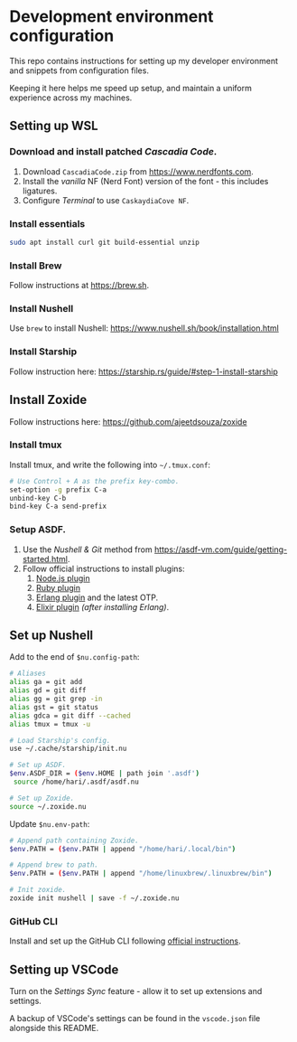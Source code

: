 # Development environment configuration

This repo contains instructions for setting up my developer environment and snippets from configuration files.

Keeping it here helps me speed up setup, and maintain a uniform experience across my machines.

## Setting up WSL

### Download and install patched _Cascadia Code_.

1. Download `CascadiaCode.zip` from https://www.nerdfonts.com.
2. Install the _vanilla_ NF (Nerd Font) version of the font - this includes ligatures.
3. Configure _Terminal_ to use `CaskaydiaCove NF`.

### Install essentials

```sh
sudo apt install curl git build-essential unzip
```

### Install Brew

Follow instructions at https://brew.sh.

### Install Nushell

Use `brew` to install Nushell: https://www.nushell.sh/book/installation.html

### Install Starship

Follow instruction here: https://starship.rs/guide/#step-1-install-starship

## Install Zoxide

Follow instructions here: https://github.com/ajeetdsouza/zoxide

### Install tmux

Install tmux, and write the following into `~/.tmux.conf`:

```sh
# Use Control + A as the prefix key-combo.
set-option -g prefix C-a
unbind-key C-b
bind-key C-a send-prefix
```

### Setup ASDF.

1. Use the _Nushell & Git_ method from https://asdf-vm.com/guide/getting-started.html.
2. Follow official instructions to install plugins:
   1. [Node.js plugin](https://github.com/asdf-vm/asdf-nodejs/)
   2. [Ruby plugin](https://github.com/asdf-vm/asdf-ruby)
   3. [Erlang plugin](https://github.com/asdf-vm/asdf-erlang) and the latest OTP.
   4. [Elixir plugin](https://github.com/asdf-vm/asdf-elixir) _(after installing Erlang)_.

## Set up Nushell

Add to the end of `$nu.config-path`:

```sh
# Aliases
alias ga = git add
alias gd = git diff
alias gg = git grep -in
alias gst = git status
alias gdca = git diff --cached
alias tmux = tmux -u

# Load Starship's config.
use ~/.cache/starship/init.nu

# Set up ASDF.
$env.ASDF_DIR = ($env.HOME | path join '.asdf')
 source /home/hari/.asdf/asdf.nu

# Set up Zoxide.
source ~/.zoxide.nu
```

Update `$nu.env-path`:

```sh
# Append path containing Zoxide.
$env.PATH = ($env.PATH | append "/home/hari/.local/bin")

# Append brew to path.
$env.PATH = ($env.PATH | append "/home/linuxbrew/.linuxbrew/bin")

# Init zoxide.
zoxide init nushell | save -f ~/.zoxide.nu
```

### GitHub CLI

Install and set up the GitHub CLI following [official instructions](https://github.com/cli/cli#installation).

## Setting up VSCode

Turn on the _Settings Sync_ feature - allow it to set up extensions and settings.

A backup of VSCode's settings can be found in the `vscode.json` file alongside this README.
